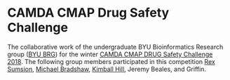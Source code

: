# CAMDA CMAP Drug Safety Challenge 

The collaborative work of the undergraduate BYU Bioinformatics Research group ([BYU BRG](http://brg.byu.edu)) for the winter [CAMDA CMAP DRUG Safety Challenge 2018](http://www.camda.info). The following group members participated in this competition [Rex Sumsion](https://github.com/glenrs), [Michael Bradshaw](https://github.com/MSBradshaw), [Kimball Hill](https://github.com/kimballh), Jeremy Beales, and Griffin.

